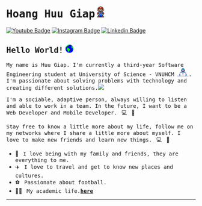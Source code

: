 # <samp>Hoang Huu Giap</samp><img src="https://github.com/hhgiap241/hhgiap241/blob/main/assets/mario_hello_big.gif" width="30px">

[![Youtube Badge](https://img.shields.io/badge/Youtube-%23E4405F.svg?&style=flat-square&logo=youtube&logoColor=white&color=071A2C&link=https://www.youtube.com/channel/UCc9dAzGy8DdOFW_DCCk5zTw/videos)](https://www.youtube.com/channel/UCc9dAzGy8DdOFW_DCCk5zTw/videos)
[![Instagram Badge](https://img.shields.io/badge/Instagram-%23E4405F.svg?&style=flat-square&logo=instagram&logoColor=white&color=071A2C&link=https://www.instagram.com/hoanghuugiap241)](https://www.instagram.com/hoanghuugiap241)
[![Linkedin Badge](https://img.shields.io/badge/LinkedIn-%230077B5.svg?&style=flat-square&logo=linkedin&logoColor=white&color=071A2C&link=https://www.linkedin.com/in/hhgiap241/)](https://www.linkedin.com/in/hhgiap241/)

## <samp>Hello World!</samp> <img src="https://github.com/hhgiap241/hhgiap241/blob/main/assets/earth.gif" width="22px">

<samp>My name is Huu Giap. I'm currently a third-year Software Engineering student at University of Science - VNUHCM <img src="https://github.com/hhgiap241/hhgiap241/blob/main/assets/developer.gif" width="30px">. I'm passionate about solving problems with technology and creating different solutions.</samp><img src="https://media.giphy.com/media/WUlplcMpOCEmTGBtBW/giphy.gif" width="24">

<samp>I'm a sociable, adaptive person, always willing to listen and able to work in a team. In the future, I want to be a Web Developer and Mobile Developer.</samp> &nbsp; 💻 &nbsp; 🚀

<samp>Stay free to know a little more about my life, follow me on my networks where I share a little more about myself. I love to make new friends and learn new things.</samp> &nbsp; 💻 &nbsp; 🚀

- 🏡 &nbsp; <samp>I love being with my family and friends, they are everything to me.</samp>
- ✈️ &nbsp; <samp>I love to travel and get to know new places and cultures.</samp>
- ⚽ &nbsp; <samp>Passionate about football.</samp>
- 👨‍🎓 &nbsp; <samp>My academic life.[__here__](https://github.com/mupezzuol/list-of-courses-certifications)</samp>

---
